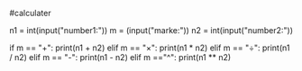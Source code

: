 #calculater

n1 = int(input("number1:"))
m = (input("marke:"))
n2 = int(input("number2:"))

if m == "+":
	print(n1 + n2)
elif m == "×":
	print(n1 * n2)
elif m == "÷":
	print(n1 / n2)
elif m == "-":
	print(n1 - n2)
elif m =="^":
	print(n1 ** n2)
